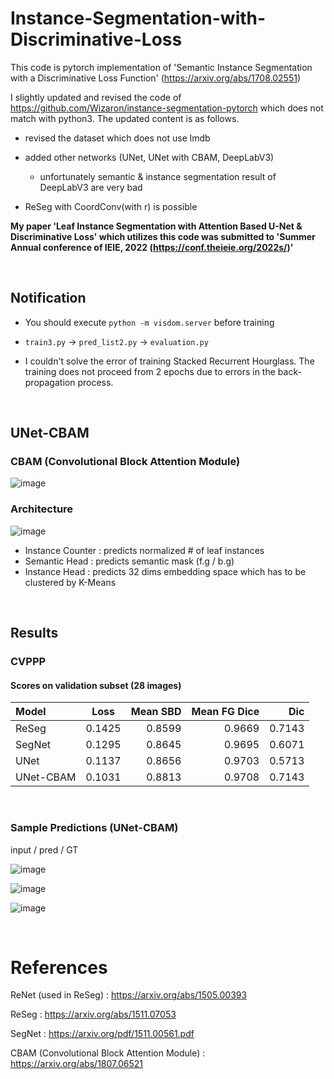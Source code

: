 # Instance-Segmentation-with-Discriminative-Loss

This code is pytorch implementation of 'Semantic Instance Segmentation with a Discriminative Loss Function' (https://arxiv.org/abs/1708.02551)

I slightly updated and revised the code of https://github.com/Wizaron/instance-segmentation-pytorch which does not match with python3. The updated content is as follows.

  - revised the dataset which does not use lmdb

  - added other networks (UNet, UNet with CBAM, DeepLabV3)
     
     - unfortunately semantic & instance segmentation result of DeepLabV3 are very bad

  - ReSeg with CoordConv(with r) is possible


**My paper 'Leaf Instance Segmentation with Attention Based U-Net & Discriminative Loss' which utilizes this code was submitted to 'Summer Annual conference of IEIE, 2022 (https://conf.theieie.org/2022s/)'**

<br/>

## Notification

- You should execute `python -m visdom.server` before training

- `train3.py` -> `pred_list2.py` -> `evaluation.py`

- I couldn't solve the error of training Stacked Recurrent Hourglass. The training does not proceed from 2 epochs due to errors in the back-propagation process.

<br/>

## UNet-CBAM

### CBAM (Convolutional Block Attention Module)

![image](https://user-images.githubusercontent.com/44194558/169212182-d4867663-f011-4722-8e60-1f0cd9c04ef0.png)

### Architecture

![image](https://user-images.githubusercontent.com/44194558/169212305-980b2299-53c3-48a8-a017-77fbb6a16a6c.png)

 - Instance Counter : predicts normalized # of leaf instances
 - Semantic Head : predicts semantic mask (f.g / b.g)
 - Instance Head : predicts 32 dims embedding space which has to be clustered by K-Means

<br/>

## Results

### CVPPP

#### Scores on validation subset (28 images)

| Model | Loss | Mean SBD | Mean FG Dice | Dic | 
| :----------- | :------------: | ------------: | ------------: | ------------: | 
|ReSeg | 0.1425 | 0.8599 | 0.9669 | 0.7143 | 
|SegNet | 0.1295 | 0.8645 | 0.9695 | 0.6071 | 
|UNet | 0.1137 | 0.8656 | 0.9703 | 0.5713 | 
|UNet-CBAM | 0.1031 | 0.8813 | 0.9708 | 0.7143 | 

<br/>

### Sample Predictions (UNet-CBAM)

input / pred / GT

![image](https://user-images.githubusercontent.com/44194558/169200662-8feca540-3d61-49ff-94b4-818d818fc87f.png)

![image](https://user-images.githubusercontent.com/44194558/169200700-f5678b8c-af7c-478e-ae7a-1449e53f0182.png)

![image](https://user-images.githubusercontent.com/44194558/169200753-7c6901fb-7a3e-44da-8f45-b20a5681e9f4.png)

<br/>

# References

ReNet (used in ReSeg) : https://arxiv.org/abs/1505.00393

ReSeg : https://arxiv.org/abs/1511.07053

SegNet : https://arxiv.org/pdf/1511.00561.pdf

CBAM (Convolutional Block Attention Module) : https://arxiv.org/abs/1807.06521








